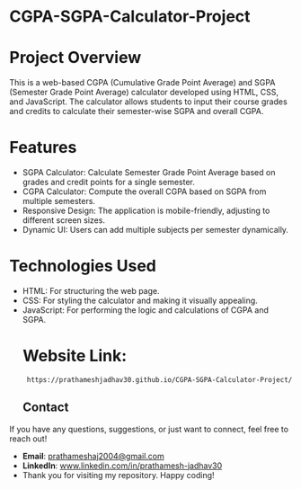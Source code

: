 # CGPA-SGPA-Calculator-Project
# Project Overview
This is a web-based CGPA (Cumulative Grade Point Average) and SGPA (Semester Grade Point Average) calculator developed using HTML, CSS, and JavaScript. The calculator allows students to input their course grades and credits to calculate their semester-wise SGPA and overall CGPA.

# Features
- SGPA Calculator: Calculate Semester Grade Point Average based on grades and credit points for a single semester.
- CGPA Calculator: Compute the overall CGPA based on SGPA from multiple semesters.
- Responsive Design: The application is mobile-friendly, adjusting to different screen sizes.
- Dynamic UI: Users can add multiple subjects per semester dynamically.
# Technologies Used
- HTML: For structuring the web page.
- CSS: For styling the calculator and making it visually appealing.
- JavaScript: For performing the logic and calculations of CGPA and SGPA.
  # Website Link:
       https://prathameshjadhav30.github.io/CGPA-SGPA-Calculator-Project/

    ## Contact

If you have any questions, suggestions, or just want to connect, feel free to reach out!

- **Email**: prathameshaj2004@gmail.com
- **LinkedIn**: www.linkedin.com/in/prathamesh-jadhav30
- Thank you for visiting my repository. Happy coding!

  
